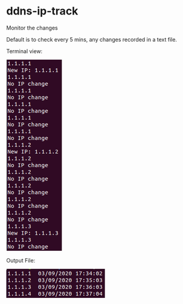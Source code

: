 # ddns-ip-track

Monitor the changes 

Default is to check every 5 mins, any changes recorded in a text file.

Terminal view:

![Terminal Screenshot](https://raw.githubusercontent.com/andrewkliskey/ddns-ip-track/master/screenshots/terminal.png)

Output File:

![Output Screenshot](https://raw.githubusercontent.com/andrewkliskey/ddns-ip-track/master/screenshots/output-file.png)
